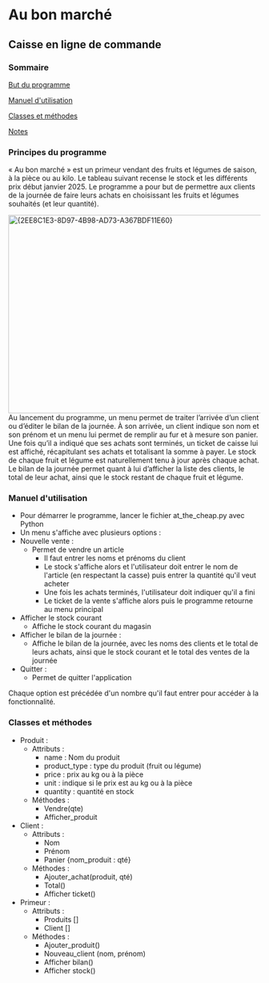 # Au bon marché
## Caisse en ligne de commande

### Sommaire
[But du programme](#but-du-programme)

[Manuel d'utilisation](#manuel-dutilisation)

[Classes et méthodes](#classes-et-méthodes)

[Notes](#notes)

### Principes du programme

« Au bon marché » est un primeur vendant des fruits et légumes de saison, à la pièce ou au kilo. Le tableau suivant recense le stock et les différents prix début janvier 2025. Le programme a pour but de permettre aux clients de la journée de faire leurs achats en choisissant les fruits et légumes souhaités (et leur quantité).

<img width="866" height="395" alt="{2EE8C1E3-8D97-4B98-AD73-A367BDF11E60}" src="https://github.com/user-attachments/assets/cba6cba3-9e51-472d-8ac0-00928621b09f" />
Au lancement du programme, un menu permet de traiter l’arrivée d’un client ou d’éditer le bilan de la journée. À son arrivée, un client indique son nom et son prénom et un menu lui permet de remplir au fur et à mesure son panier. Une fois qu’il a indiqué que ses achats sont terminés, un ticket de caisse lui est affiché, récapitulant ses achats et totalisant la somme à payer. Le stock de chaque fruit et légume est naturellement tenu à jour après chaque achat. Le bilan de la journée permet quant à lui d’afficher la liste des clients, le total de leur achat, ainsi que le stock restant de chaque fruit et légume.

### Manuel d'utilisation

- Pour démarrer le programme, lancer le fichier at_the_cheap.py avec Python
- Un menu s'affiche avec plusieurs options :
- Nouvelle vente :
	- Permet de vendre un article
		- Il faut entrer les noms et prénoms du client
		- Le stock s'affiche alors et l'utilisateur doit entrer le nom de l'article (en respectant la casse) puis entrer la quantité qu'il veut acheter
		- Une fois les achats terminés, l'utilisateur doit indiquer qu'il a fini
		- Le ticket de la vente s'affiche alors puis le programme retourne au menu principal
- Afficher le stock courant
	- Affiche le stock courant du magasin
- Afficher le bilan de la journée :
	- Affiche le bilan de la journée, avec les noms des clients et le total de leurs achats, ainsi que le stock courant et le total des ventes de la journée
- Quitter :
	- Permet de quitter l'application

Chaque option est précédée d'un nombre qu'il faut entrer pour accéder à la fonctionnalité.


### Classes et méthodes
- Produit :
	- Attributs :
		- name : Nom du produit
		- product_type : type du produit (fruit ou légume)
		- price : prix au kg ou à la pièce
		- unit : indique si le prix est au kg ou à la pièce
  		- quantity : quantité en stock
	- Méthodes :
		- Vendre(qte)
		- Afficher_produit
- Client :
	- Attributs :
		- Nom
		- Prénom
		- Panier {nom_produit : qté}
	- Méthodes :
		- Ajouter_achat(produit, qté)
		- Total()
		- Afficher ticket()
- Primeur :
	- Attributs :
		- Produits []
		- Client []
	- Méthodes :
		- Ajouter_produit()
		- Nouveau_client (nom, prénom)
		- Afficher bilan()
		- Afficher stock()
